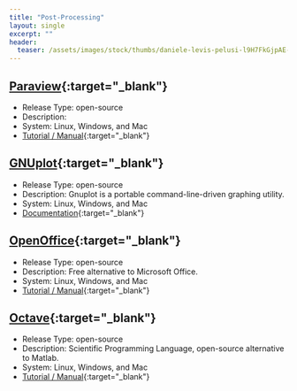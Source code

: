 ```yaml
---
title: "Post-Processing"
layout: single
excerpt: ""
header:
  teaser: /assets/images/stock/thumbs/daniele-levis-pelusi-l9H7FkGjpAE-unsplash.jpg
---
```



## [Paraview](https://www.paraview.org/){:target="_blank"}
* Release Type: open-source
* Description: 
* System: Linux, Windows, and Mac
* [Tutorial / Manual](https://www.paraview.org/documentation/){:target="_blank"}


## [GNUplot](http://www.gnuplot.info/){:target="_blank"}
* Release Type: open-source
* Description: Gnuplot is a portable command-line-driven graphing utility.
* System: Linux, Windows, and Mac
* [Documentation](http://www.gnuplot.info/documentation.html){:target="_blank"}


## [OpenOffice](https://www.openoffice.org){:target="_blank"}
* Release Type: open-source
* Description: Free alternative to Microsoft Office.
* System: Linux, Windows, and Mac
* [Tutorial / Manual](https://www.openoffice.org/support/index.html#rtfm){:target="_blank"}


## [Octave](https://www.gnu.org/software/octave/){:target="_blank"}
* Release Type: open-source
* Description: Scientific Programming Language, open-source alternative to Matlab.
* System: Linux, Windows, and Mac
* [Tutorial / Manual](https://octave.org/doc/interpreter/){:target="_blank"}




